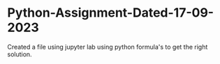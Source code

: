 # Python-Assignment-Dated-17-09-2023
Created a file using jupyter lab using python formula's to get the right solution.
